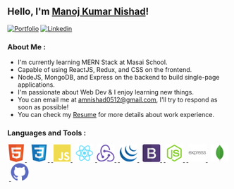 ## Hello, I'm __[Manoj Kumar Nishad](https://chrome.google.com/webstore/detail/vocation/icppkimiacdjokmejcmlhhdphlanokbo?hl=en)__!

[![Portfolio](https://img.shields.io/badge/-Portfolio-red?style=flat&logo=appveyor&logoColor=white)](https://zachayers.io)
[![Linkedin](https://img.shields.io/badge/-LinkedIn-blue?style=flat&logo=Linkedin&logoColor=white)](https://www.linkedin.com/in/amnishad0512/)

<h3>About Me :</h3>
<ul>
  <li>I'm currently learning MERN Stack at Masai School.</li> <li>Capable of using ReactJS, Redux, and CSS on the frontend.</li><li>NodeJS, MongoDB, and Express on the backend to build single-page applications.</li> <li>I'm passionate about Web Dev & I enjoy learning new things.</li><li>You can email me at <a href="">amnishad0512@gmail.com</a>, I'll try to respond as soon as possible!</li><li>You can check my <a href="">Resume</a> for more details about work experience.</li>
  </ul>
  <h3>Languages and Tools :</h3>
<p align="left"> <a href="https://getbootstrap.com" target="_blank"> <img src="https://github.com/amnishad0512/amnishad0512/blob/master/assets/img/html.png" alt="bootstrap" width="40" height="40"/> </a>&nbsp; <a href="https://getbootstrap.com" target="_blank"> <img src="https://github.com/amnishad0512/amnishad0512/blob/master/assets/img/css3.png" alt="css3" width="40" height="40"/> </a>&nbsp;<a href="https://getbootstrap.com" target="_blank"> <img src="https://github.com/amnishad0512/amnishad0512/blob/master/assets/img/javascript.png" alt="bootstrap" width="40" height="40"/> </a>&nbsp; <a href="https://getbootstrap.com" target="_blank"> <img src="https://github.com/amnishad0512/amnishad0512/blob/master/assets/img/react.png" alt="bootstrap" width="40" height="40"/></a>&nbsp;<a href="https://getbootstrap.com" target="_blank"> <img src="https://github.com/amnishad0512/amnishad0512/blob/master/assets/img/redux.png" alt="bootstrap" width="40" height="40"/> </a>&nbsp;<a href="https://getbootstrap.com" target="_blank"> <img src="https://github.com/amnishad0512/amnishad0512/blob/master/assets/img/jquery.png" alt="bootstrap" width="40" height="40"/> </a>&nbsp; <a href="https://getbootstrap.com" target="_blank"> <img src="https://github.com/amnishad0512/amnishad0512/blob/master/assets/img/bootstrap.png" alt="bootstrap" width="40" height="40"/> </a> &nbsp;<a href="https://getbootstrap.com" target="_blank"> <img src="https://github.com/amnishad0512/amnishad0512/blob/master/assets/img/node.png" alt="bootstrap" width="40" height="40"/> </a> &nbsp;<a href="https://getbootstrap.com" target="_blank"> <img src="https://github.com/amnishad0512/amnishad0512/blob/master/assets/img/express.png" alt="bootstrap" width="40" height="40"/> </a>&nbsp; <a href="https://getbootstrap.com" target="_blank"> <img src="https://github.com/amnishad0512/amnishad0512/blob/master/assets/img/mongodb.png" alt="bootstrap" width="40" height="40"/> </a>&nbsp;<a href="https://getbootstrap.com" target="_blank"> <img src="https://github.com/amnishad0512/amnishad0512/blob/master/assets/img/github (2).png" alt="bootstrap" width="40" height="40"/> </a> </p>
  




                                  
